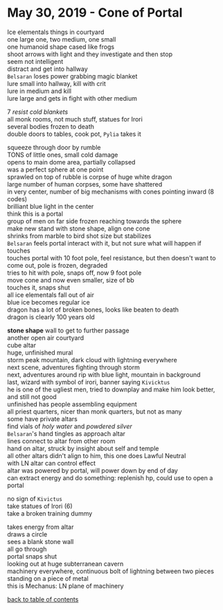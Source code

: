 # May 30, 2019 - Cone of Portal

Ice elementals things in courtyard  
one large one, two medium, one small  
one humanoid shape cased like frogs  
shoot arrows with light and they investigate and then stop  
seem not intelligent  
distract and get into hallway  
`Belsaran` loses power grabbing magic blanket  
lure small into hallway, kill with crit  
lure in medium and kill  
lure large and gets in fight with other medium  

7 _resist cold blankets_  
all monk rooms, not much stuff, statues for Irori  
several bodies frozen to death  
double doors to tables, cook pot, `Pylia` takes it  

squeeze through door by rumble  
TONS of little ones, small cold damage  
opens to main dome area, partially collapsed  
was a perfect sphere at one point  
sprawled on top of rubble is corpse of huge white dragon  
large number of human corpses, some have shattered  
in very center, number of big mechanisms with cones pointing inward (8 codes)  
brilliant blue light in the center  
think this is a portal  
group of men on far side frozen reaching towards the sphere  
make new stand with stone shape, align one cone  
shrinks from marble to bird shot size but stabilizes  
`Belsaran` feels portal interact with it, but not sure what will happen if touches  
touches portal with 10 foot pole, feel resistance, but then doesn't want to come out, pole is frozen, degraded  
tries to hit with pole, snaps off, now 9 foot pole  
move cone and now even smaller, size of bb  
touches it, snaps shut  
all ice elementals fall out of air  
blue ice becomes regular ice  
dragon has a lot of broken bones, looks like beaten to death  
dragon is clearly 100 years old  

**stone shape** wall to get to further passage  
another open air courtyard  
cube altar  
huge, unfinished mural  
storm peak mountain, dark cloud with lightning everywhere  
next scene, adventures fighting through storm  
next, adventures around rip with blue light, mountain in background  
last, wizard with symbol of irori, banner saying `Kivicktus`  
he is one of the ugliest men, tried to downplay and make him look better, and still not good  
unfinished has people assembling equipment  
all priest quarters, nicer than monk quarters, but not as many  
some have private altars  
find vials of _holy water_ and _powdered silver_  
`Belsaran`'s hand tingles as approach altar  
lines connect to altar from other room  
hand on altar, struck by insight about self and temple  
all other altars didn't align to him, this one does Lawful Neutral  
with LN altar can control effect  
altar was powered by portal, will power down by end of day  
can extract energy and do something: replenish hp, could use to open a portal  

no sign of `Kivictus`  
take statues of Irori (6)  
take a broken training dummy  

takes energy from altar  
draws a circle  
sees a blank stone wall  
all go through  
portal snaps shut  
looking out at huge subterranean cavern  
machinery everywhere, continuous bolt of lightning between two pieces  
standing on a piece of metal  
this is Mechanus: LN plane of machinery  

[back to table of contents](/sessions/README.md)
